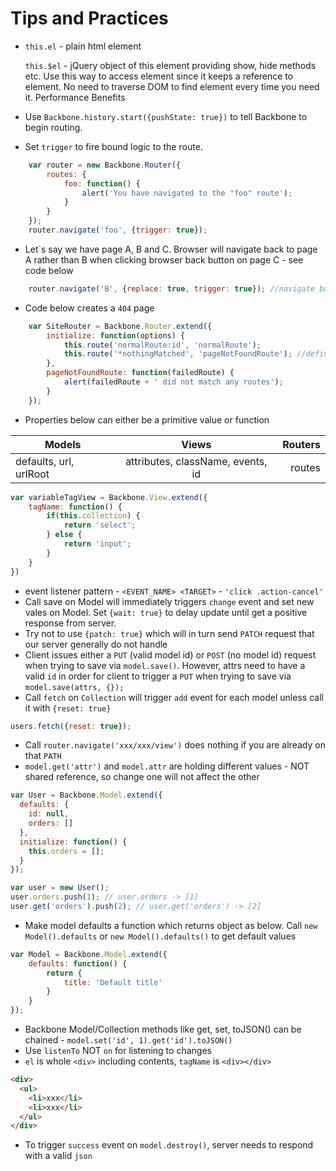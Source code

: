 # Tips and Practices

* `this.el` - plain html element

  `this.$el` - jQuery object of this element providing show, hide methods etc. Use this way to access element since 
  it keeps a reference to element. No need to traverse DOM to find element every time you need it. Performance Benefits
* Use `Backbone.history.start({pushState: true})` to tell Backbone to begin routing.
* Set `trigger` to fire bound logic to the route.
```Javascript
    var router = new Backbone.Router({
        routes: {
            foo: function() {
                alert('You have navigated to the "foo" route');
            }
        }
    });
    router.navigate('foo', {trigger: true});
```

* Let`s say we have page A, B and C. Browser will navigate back to page A rather than B when clicking browser back button on page C - see code below
```Javascript
    router.navigate('B', {replace: true, trigger: true}); //navigate but not add an entry to history
```
* Code below creates a `404` page
```Javascript
    var SiteRouter = Backbone.Router.extend({
        initialize: function(options) {
            this.route('normalRoute:id', 'normalRoute');
            this.route('*nothingMatched', 'pageNotFoundRoute'); //define it at the bottom of route list
        },
        pageNotFoundRoute: function(failedRoute) {
            alert(failedRoute + ' did not match any routes');
        }
    });
```
* Properties below can either be a primitive value or function

| Models   | Views           | Routers  |
| -------- |:---------------:| --------:|
| defaults, url, urlRoot | attributes, className, events, id | routes |
```Javascript
var variableTagView = Backbone.View.extend({
    tagName: function() {
        if(this.collection) {
            return 'select';
        } else {
            return 'input';   
        }
    }
})
```
* event listener pattern - `<EVENT_NAME> <TARGET>` - `'click .action-cancel'`
* Call save on Model will immediately triggers `change` event and set new vales on Model. Set `{wait: true}` to delay update until get a positive response from server.
* Try not to use `{patch: true}` which will in turn send `PATCH` request that our server generally do not handle
* Client issues either a `PUT` (valid model id) or `POST` (no model id) request when trying to save via `model.save()`. However, attrs need to have a valid `id` in order for client to trigger a `PUT` when trying to save via `model.save(attrs, {});`
* Call `fetch` on `Collection` will trigger `add` event for each model unless call it with `{reset: true}`
```Javascript
users.fetch({reset: true});
```
* Call `router.navigate('xxx/xxx/view')` does nothing if you are already on that `PATH`
* `model.get('attr')` and `model.attr` are holding different values - NOT shared reference, so change one will not affect the other

```Javascript
var User = Backbone.Model.extend({
  defaults: {
    id: null,
    orders: []
  },
  initialize: function() {
    this.orders = [];
  }
});

var user = new User();
user.orders.push(1); // user.orders -> [1]
user.get('orders').push(2); // user.get('orders') -> [2]
```
* Make model defaults a function which returns object as below. Call `new Model().defaults` or `new Model().defaults()` to get default values

```Javascript
var Model = Backbone.Model.extend({
    defaults: function() {
        return {
            title: 'Default title'
        }
    }
});
```
* Backbone Model/Collection methods like get, set, toJSON() can be chained - `model.set('id', 1).get('id').toJSON()`
* Use `listenTo` NOT `on` for listening to changes
* `el` is whole `<div>` including contents, `tagName` is `<div></div>`  

```HTML
<div>
  <ul>
    <li>xxx</li>
    <li>xxx</li>
  </ul>
</div>
```
* To trigger `success` event on `model.destroy()`, server needs to respond with a valid `json`
